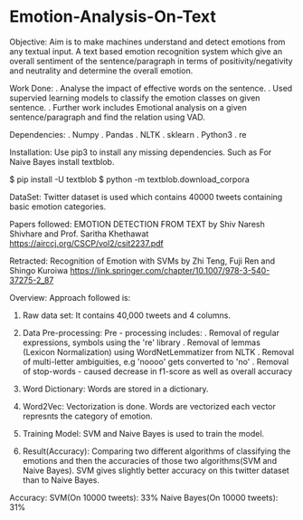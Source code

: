 # Emotion-Analysis-On-Text

Objective: Aim is to make machines understand and detect emotions from any textual input. A text based emotion recognition system which give an overall sentiment of the sentence/paragraph in terms of positivity/negativity and neutrality and determine the overall emotion.

Work Done:
. Analyse the impact of effective words on the sentence.
. Used supervied learning models to classify the emotion classes on given sentence.
. Further work includes Emotional analysis on a given sentence/paragraph and find the relation using VAD. 

Dependencies:
. Numpy
. Pandas
. NLTK
. sklearn
. Python3
. re

Installation:
Use pip3 to install any missing dependencies. Such as For Naive Bayes install textblob.

$ pip install -U textblob
$ python -m textblob.download_corpora

DataSet: 
Twitter dataset is used which contains 40000 tweets containing basic emotion categories. 

Papers followed: 
EMOTION DETECTION FROM TEXT by Shiv Naresh Shivhare and Prof. Saritha Khethawat
https://airccj.org/CSCP/vol2/csit2237.pdf

Retracted: Recognition of Emotion with SVMs  by Zhi Teng, Fuji Ren and Shingo Kuroiwa
https://link.springer.com/chapter/10.1007/978-3-540-37275-2_87

Overview:
Approach followed is:

1. Raw data set: It contains 40,000 tweets and 4 columns. 

2. Data Pre-processing: 
 Pre - processing includes:
 . Removal of regular expressions, symbols using the 're' library
 . Removal of lemmas (Lexicon Normalization) using WordNetLemmatizer from NLTK
 . Removal of multi-letter ambiguities, e.g 'noooo' gets converted to 'no'
 . Removal of stop-words - caused decrease in f1-score as well as overall accuracy
 
3. Word Dictionary:
Words are stored in a dictionary. 

4. Word2Vec:
Vectorization is done. Words are vectorized each vector represnts the category of emotion. 

5. Training Model: 
SVM and Naive Bayes is used to train the model. 

6. Result(Accuracy):
Comparing two different algorithms of classifying the emotions and then the accuracies of those two algorithms(SVM and Naive Bayes).  SVM gives slightly better accuracy on this twitter dataset than to Naive Bayes. 

Accuracy: 
SVM(On 10000 tweets): 33%
Naive Bayes(On 10000 tweets): 31%




